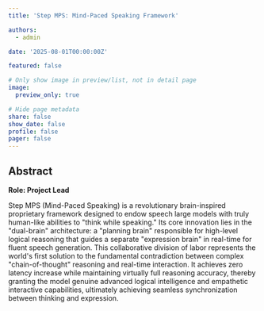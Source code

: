 ```yaml
---
title: 'Step MPS: Mind-Paced Speaking Framework'

authors:
  - admin

date: '2025-08-01T00:00:00Z'

featured: false

# Only show image in preview/list, not in detail page
image:
  preview_only: true

# Hide page metadata
share: false
show_date: false
profile: false
pager: false
---
```


## Abstract

**Role: Project Lead**

Step MPS (Mind-Paced Speaking) is a revolutionary brain-inspired proprietary framework designed to endow speech large models with truly human-like abilities to "think while speaking." Its core innovation lies in the "dual-brain" architecture: a "planning brain" responsible for high-level logical reasoning that guides a separate "expression brain" in real-time for fluent speech generation. This collaborative division of labor represents the world's first solution to the fundamental contradiction between complex "chain-of-thought" reasoning and real-time interaction. It achieves zero latency increase while maintaining virtually full reasoning accuracy, thereby granting the model genuine advanced logical intelligence and empathetic interactive capabilities, ultimately achieving seamless synchronization between thinking and expression.

